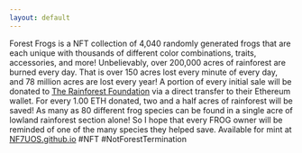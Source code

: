 ```yaml
---
layout: default
---
```


Forest Frogs is a NFT collection of 4,040 randomly generated frogs that are each unique with thousands of different color combinations, traits, accessories, and more! Unbelievably, over 200,000 acres of rainforest are burned every day. That is over 150 acres lost every minute of every day, and 78 million acres are lost every year! A portion of every initial sale will be donated to [The Rainforest Foundation](https://rainforestfoundation.org/) via a direct transfer to their Ethereum wallet. For every 1.00 ETH donated, two and a half acres of rainforest will be saved! As many as 80 different frog species can be found in a single acre of lowland rainforest section alone! So I hope that every FROG owner will be reminded of one of the many species they helped save. Available for mint at [NF7UOS.github.io](htttps://NF7UOS.github.io) #NFT #NotForestTermination
